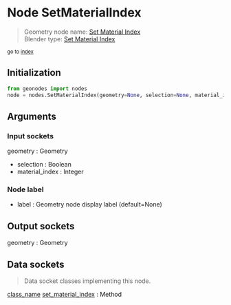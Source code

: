 
# Node SetMaterialIndex

> Geometry node name: [Set Material Index](https://docs.blender.org/manual/en/latest/modeling/geometry_nodes/material/set_material_index.html)<br>
  Blender type: [Set Material Index](https://docs.blender.org/api/current/bpy.types.GeometryNodeSetMaterialIndex.html)
  
<sub>go to [index](/docs/index.md)</sub>

## Initialization

```python
from geonodes import nodes
node = nodes.SetMaterialIndex(geometry=None, selection=None, material_index=None, label=None)
```



## Arguments


### Input sockets

geometry : Geometry
- selection : Boolean
- material_index : Integer

### Node label

- label : Geometry node display label (default=None)

## Output sockets

geometry : Geometry

## Data sockets

> Data socket classes implementing this node.
  
[class_name](/docs/sockets/Geometry.md) [set_material_index](/docs/sockets/Geometry.md#set_material_index) : Method

